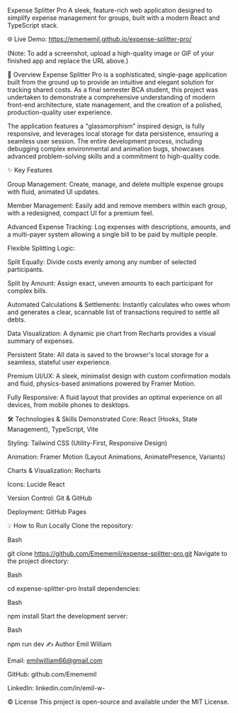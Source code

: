Expense Splitter Pro
A sleek, feature-rich web application designed to simplify expense management for groups, built with a modern React and TypeScript stack.

🌐 Live Demo: https://emememil.github.io/expense-splitter-pro/

(Note: To add a screenshot, upload a high-quality image or GIF of your finished app and replace the URL above.)

🚀 Overview
Expense Splitter Pro is a sophisticated, single-page application built from the ground up to provide an intuitive and elegant solution for tracking shared costs. As a final semester BCA student, this project was undertaken to demonstrate a comprehensive understanding of modern front-end architecture, state management, and the creation of a polished, production-quality user experience.

The application features a "glassmorphism" inspired design, is fully responsive, and leverages local storage for data persistence, ensuring a seamless user session. The entire development process, including debugging complex environmental and animation bugs, showcases advanced problem-solving skills and a commitment to high-quality code.

✨ Key Features

Group Management: Create, manage, and delete multiple expense groups with fluid, animated UI updates.





Member Management: Easily add and remove members within each group, with a redesigned, compact UI for a premium feel.



Advanced Expense Tracking: Log expenses with descriptions, amounts, and a multi-payer system allowing a single bill to be paid by multiple people.



Flexible Splitting Logic:


Split Equally: Divide costs evenly among any number of selected participants.





Split by Amount: Assign exact, uneven amounts to each participant for complex bills.



Automated Calculations & Settlements: Instantly calculates who owes whom and generates a clear, scannable list of transactions required to settle all debts.




Data Visualization: A dynamic pie chart from Recharts provides a visual summary of expenses.



Persistent State: All data is saved to the browser's local storage for a seamless, stateful user experience.


Premium UI/UX: A sleek, minimalist design with custom confirmation modals and fluid, physics-based animations powered by Framer Motion.



Fully Responsive: A fluid layout that provides an optimal experience on all devices, from mobile phones to desktops.

🛠️ Technologies & Skills Demonstrated
Core: React (Hooks, State Management), TypeScript, Vite

Styling: Tailwind CSS (Utility-First, Responsive Design)

Animation: Framer Motion (Layout Animations, AnimatePresence, Variants)

Charts & Visualization: Recharts

Icons: Lucide React

Version Control: Git & GitHub

Deployment: GitHub Pages

💡 How to Run Locally
Clone the repository:

Bash

git clone https://github.com/Emememil/expense-splitter-pro.git
Navigate to the project directory:

Bash

cd expense-splitter-pro
Install dependencies:

Bash

npm install
Start the development server:

Bash

npm run dev
✍️ Author
Emil William

Email: emilwilliam66@gmail.com

GitHub: github.com/Emememil

LinkedIn: linkedin.com/in/emil-w-

© License
This project is open-source and available under the MIT License.
